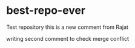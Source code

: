 # best-repo-ever
Test repository
this is a new comment from Rajat

writing second comment to check merge conflict